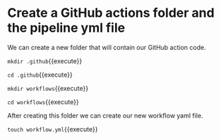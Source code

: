 # Create a GitHub actions folder and the pipeline yml file
We can create a new folder that will contain our GitHub action code.

`mkdir .github`{{execute}}  

`cd .github`{{execute}}  

`mkdir workflows`{{execute}}  

`cd workflows`{{execute}}  

After creating this folder we can create our new workflow yaml file.

`touch workflow.yml`{{execute}}

